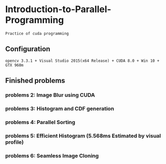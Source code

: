 # Introduction-to-Parallel-Programming
    Practice of cuda programming
    
## Configuration
    opencv 3.3.1 + Visual Studio 2015(x64 Release) + CUDA 8.0 + Win 10 + GTX 960m
 
## Finished problems
### problems 2: Image Blur using CUDA 
### problems 3: Histogram and CDF generation
### problems 4: Parallel Sorting 
### problems 5: Efficient Histogram (5.568ms Estimated by visual profile)
### problems 6: Seamless Image Cloning

